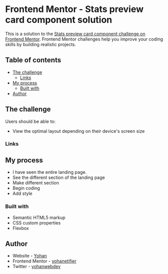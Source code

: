 # Frontend Mentor - Stats preview card component solution

This is a solution to the [Stats preview card component challenge on Frontend Mentor](https://www.frontendmentor.io/challenges/stats-preview-card-component-8JqbgoU62). Frontend Mentor challenges help you improve your coding skills by building realistic projects. 

## Table of contents

- [The challenge](#the-challenge)
  - [Links](#links)
- [My process](#my-process)
  - [Built with](#built-with)
- [Author](#author)

## The challenge

Users should be able to:

- View the optimal layout depending on their device's screen size

### Links

## My process

- I have seen the entire landing page. 
- See the different section of the landing page 
- Make different section
- Begin coding
- Add style

### Built with

- Semantic HTML5 markup
- CSS custom properties
- Flexbox

## Author

- Website - [Yohan](https://yohanetifier.github.io/stats-preview-card-component/)
- Frontend Mentor - [yohanetifier](https://www.frontendmentor.io/profile/yohanetifier)
- Twitter - [yohanwebdev](https://www.twitter.com/yohanwebdev)

